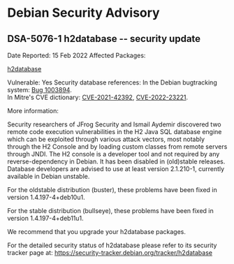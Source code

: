 
Debian Security Advisory
========================


DSA-5076-1 h2database -- security update
----------------------------------------



Date Reported:
15 Feb 2022
Affected Packages:

[h2database](https://packages.debian.org/src:h2database)

Vulnerable:
Yes
Security database references:
In the Debian bugtracking system: [Bug 1003894](https://bugs.debian.org/cgi-bin/bugreport.cgi?bug=1003894).  
In Mitre's CVE dictionary: [CVE-2021-42392](https://security-tracker.debian.org/tracker/CVE-2021-42392), [CVE-2022-23221](https://security-tracker.debian.org/tracker/CVE-2022-23221).  

More information:

Security researchers of JFrog Security and Ismail Aydemir discovered two remote
code execution vulnerabilities in the H2 Java SQL database engine which can be
exploited through various attack vectors, most notably through the H2 Console
and by loading custom classes from remote servers through JNDI. The H2 console
is a developer tool and not required by any reverse-dependency in Debian. It
has been disabled in (old)stable releases. Database developers are advised to
use at least version 2.1.210-1, currently available in Debian unstable.


For the oldstable distribution (buster), these problems have been fixed
in version 1.4.197-4+deb10u1.


For the stable distribution (bullseye), these problems have been fixed in
version 1.4.197-4+deb11u1.


We recommend that you upgrade your h2database packages.


For the detailed security status of h2database please refer to
its security tracker page at:
<https://security-tracker.debian.org/tracker/h2database>





